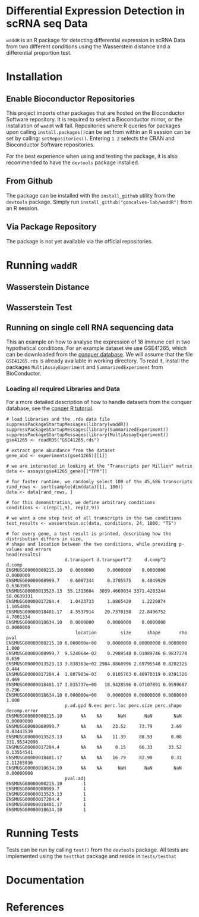 # Differential Expression Detection in scRNA seq Data

`waddR` is an R package for detecting differential expression in scRNA Data from two different conditions using the Wasserstein distance and a differential proportion test.

# Installation

## Enable Bioconductor Repositories
This project imports other packages that are hosted on the Bioconductor Software repository.
It is required to select a Bioconductor mirror, or the installation of `waddR` will fail.
Repositories where R queries for packages upon calling `install.packages()`can be set from within an R session can be set by calling: `setRepositories()`.
Entering `1 2` selects the CRAN and Bioconductor Software repositories.

For the best experience when using and testing the package, it is also recommended to have the `devtools` package installed.

## From Github

The package can be installed with the `install_github` utility from the `devtools` package.
Simply run `install_github("goncalves-lab/waddR")` from an R session.

## Via Package Repository

The package is not yet available via the official repositories.


# Running `waddR`

## Wasserstein Distance

## Wasserstein Test

## Running on single cell RNA sequencing data

This an example on how to analyse the expression of 18 immune cell in two hypothetical conditions.
For an example dataset we use GSE41265, which can be downloaded from the [conquer database](http://imlspenticton.uzh.ch:3838/conquer/). 
We will assume that the file `GSE41265.rds` is already available in working directory.
To read it, install the packages `MultiAssayExperiment` and `SummarizedExperiment` from BioConductor.

### Loading all required Libraries and Data

For a more detailed description of how to handle datasets from the conquer database, see the [conqer R tutorial](https://github.com/markrobinsonuzh/conquer/blob/master/shiny-download/tutorial.md).
```
# load libraries and the .rds data file
suppressPackageStartupMessages(library(waddR))
suppressPackageStartupMessages(library(SummarizedExperiment))
suppressPackageStartupMessages(library(MultiAssayExperiment))
gse41265 <- readRDS("GSE41265.rds")

# extract gene abundance from the dataset
gene_abd <- experiments(gse41265)[[1]]

# we are interested in looking at the "Transcripts per Million" matrix
data <- assays(gse41265_gene)[["TPM"]]

# for faster runtime, we randomly select 100 of the 45,686 transcripts
rand_rows <- sort(sample(dim(data)[1], 100))
data <- data[rand_rows, ]

# for this demonstration, we define arbitrary conditions
conditions <- c(rep(1,9), rep(2,9))

# we want a one step test of all transcripts in the two conditions
test_results <- wasserstein.sc(data, conditions, 24, 1000, "TS")

# for every gene, a test result is printed, describing how the distribution differs in size,
# shape and location between the two conditions, while providing p-values and errors
head(results)
                      d.transport d.transport^2     d.comp^2     d.comp
ENSMUSG00000000215.10   0.0000000     0.0000000    0.0000000  0.0000000
ENSMUSG00000008999.7    0.6087344     0.3705575    0.4049929  0.6363905
ENSMUSG00000013523.13  55.1313604  3039.4669034 3371.4203244 58.0639331
ENSMUSG00000017204.4    1.0423733     1.0865420    1.2220874  1.1054806
ENSMUSG00000018401.17   4.5537914    20.7370158   22.8496752  4.7801334
ENSMUSG00000018634.10   0.0000000     0.0000000    0.0000000  0.0000000
                          location         size      shape       rho  pval
ENSMUSG00000000215.10 0.000000e+00    0.0000000 0.00000000 0.0000000 1.000
ENSMUSG00000008999.7  9.524064e-02    0.2988548 0.01089746 0.9837274 0.659
ENSMUSG00000013523.13 3.838363e+02 2984.8860996 2.69795548 0.8202325 0.444
ENSMUSG00000017204.4  1.807983e-03    0.8105763 0.40970319 0.8391326 0.469
ENSMUSG00000018401.17 3.835737e+00   18.9428596 0.07107891 0.9599687 0.296
ENSMUSG00000018634.10 0.000000e+00    0.0000000 0.00000000 0.0000000 1.000
                      p.ad.gpd N.exc perc.loc perc.size perc.shape decomp.error
ENSMUSG00000000215.10       NA    NA      NaN       NaN        NaN   0.00000000
ENSMUSG00000008999.7        NA    NA    23.52     73.79       2.69   0.03443539
ENSMUSG00000013523.13       NA    NA    11.39     88.53       0.08 331.95342096
ENSMUSG00000017204.4        NA    NA     0.15     66.33      33.52   0.13554541
ENSMUSG00000018401.17       NA    NA    16.79     82.90       0.31   2.11265936
ENSMUSG00000018634.10       NA    NA      NaN       NaN        NaN   0.00000000
                      pval.adj
ENSMUSG00000000215.10        1
ENSMUSG00000008999.7         1
ENSMUSG00000013523.13        1
ENSMUSG00000017204.4         1
ENSMUSG00000018401.17        1
ENSMUSG00000018634.10        1

```

# Running Tests

Tests can be run by calling `test()` from the `devtools` package.
All tests are implemented using the `testthat` package and reside in `tests/testhat`

# Documentation

# References

